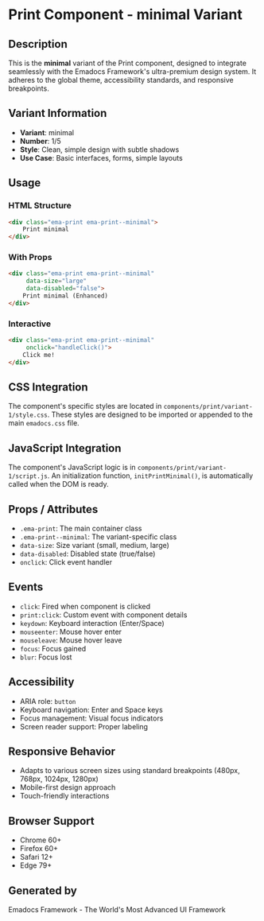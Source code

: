 # Print Component - minimal Variant

## Description
This is the **minimal** variant of the Print component, designed to integrate seamlessly with the Emadocs Framework's ultra-premium design system. It adheres to the global theme, accessibility standards, and responsive breakpoints.

## Variant Information
- **Variant**: minimal
- **Number**: 1/5
- **Style**: Clean, simple design with subtle shadows
- **Use Case**: Basic interfaces, forms, simple layouts

## Usage

### HTML Structure
```html
<div class="ema-print ema-print--minimal">
    Print minimal
</div>
```

### With Props
```html
<div class="ema-print ema-print--minimal" 
     data-size="large" 
     data-disabled="false">
    Print minimal (Enhanced)
</div>
```

### Interactive
```html
<div class="ema-print ema-print--minimal" 
     onclick="handleClick()">
    Click me!
</div>
```

## CSS Integration
The component's specific styles are located in `components/print/variant-1/style.css`. These styles are designed to be imported or appended to the main `emadocs.css` file.

## JavaScript Integration
The component's JavaScript logic is in `components/print/variant-1/script.js`. An initialization function, `initPrintMinimal()`, is automatically called when the DOM is ready.

## Props / Attributes
- `.ema-print`: The main container class
- `.ema-print--minimal`: The variant-specific class
- `data-size`: Size variant (small, medium, large)
- `data-disabled`: Disabled state (true/false)
- `onclick`: Click event handler

## Events
- `click`: Fired when component is clicked
- `print:click`: Custom event with component details
- `keydown`: Keyboard interaction (Enter/Space)
- `mouseenter`: Mouse hover enter
- `mouseleave`: Mouse hover leave
- `focus`: Focus gained
- `blur`: Focus lost

## Accessibility
- ARIA role: `button`
- Keyboard navigation: Enter and Space keys
- Focus management: Visual focus indicators
- Screen reader support: Proper labeling

## Responsive Behavior
- Adapts to various screen sizes using standard breakpoints (480px, 768px, 1024px, 1280px)
- Mobile-first design approach
- Touch-friendly interactions

## Browser Support
- Chrome 60+
- Firefox 60+
- Safari 12+
- Edge 79+

## Generated by
Emadocs Framework - The World's Most Advanced UI Framework
